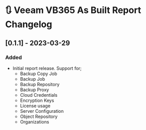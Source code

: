 # :arrows_clockwise: Veeam VB365 As Built Report Changelog

## [0.1.1] - 2023-03-29

### Added
* Initial report release. Support for;
    * Backup Copy Job
    * Backup Job
    * Backup Repository
    * Backup Proxy
    * Cloud Credentials
    * Encryption Keys
    * License usage
    * Server Configuration
    * Object Repository
    * Organizations

